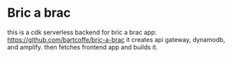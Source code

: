 
# Bric a brac 

this is a cdk serverless backend for bric a brac app: https://github.com/bartcoffe/bric-a-brac 
it creates api gateway, dynamodb, and amplify. then fetches frontend app and builds it. 